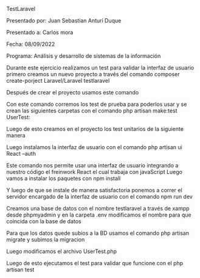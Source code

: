 TestLaravel 


Presentado por:
Juan Sebastian Anturi Duque 



Presentado a:
Carlos mora 


Fecha:
08/09/2022


Programa:
Análisis y desarrollo de sistemas de la información 











Durante este ejercicio realizamos un test para validar la interfaz de usuario primero creamos un nuevo proyecto a través del comando composer create-porject Laravel/Laravel testlaravel
 
Después de crear el proyecto usamos este comando 
 
Con este comando corremos los test de prueba para poderlos usar y se crean las siguientes carpetas con el comando php artisan make:test UserTest:
 

Luego de esto creamos en el proyecto los test unitarios de la siguiente manera 
 

Luego instalamos la interfaz de usuario con el comando php artisan ui React –auth
 
Este comando nos permite usar una interfaz de usuario integrando a nuestro código el freinwork  React el cual trabaja con javaScript 
Luego vamos a instalar los paquetes con npm install 
 


Y luego de que se instale de manera satisfactoria ponemos a correr el servidor encargado de la interfaz de usuario con el comando npm run dev 
 
Creamos una base de datos con el nombre testlaravel a través de xampp desde phpmyadmin y en la carpeta .env modificamos el nombre para que coincida con la base de datos 
   

Para que los datos quede subios a la BD usamos el comando php artisan migrate y subimos la migracion 
 
Luego modificamos el archivo UserTest.php
 
Luego de esto ejecutamos el test para validar que funcione con el php artisan test 
 


